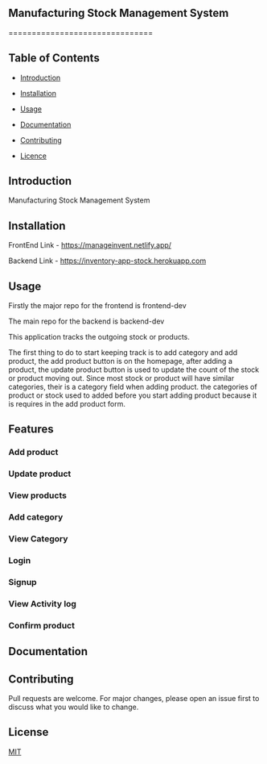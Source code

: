 
## Manufacturing Stock Management System	
===============================

## Table of Contents

- [Introduction](#introduction)

- [Installation](#installation)

- [Usage](#usage)

- [Documentation](#documentation)

- [Contributing](#contributing)

- [Licence](#usage)

## Introduction

Manufacturing Stock Management System	

## Installation

FrontEnd Link -  https://manageinvent.netlify.app/

Backend Link -  https://inventory-app-stock.herokuapp.com

## Usage

Firstly the major repo for the frontend is frontend-dev

The main repo for the backend is backend-dev

This application tracks the outgoing stock or products. 

The first thing to do to start keeping track is to add category and add product, the add product button is on the homepage,
after adding a product, the update product button is used to update the count of the stock or product moving out.
Since most stock or product will have similar categories, their is a category field when adding product. the categories of product or stock used to added before you start adding product because it is requires in the add product form.

## Features

### Add product
### Update product
### View products
### Add category
### View Category
### Login
### Signup
### View Activity log
### Confirm product

## Documentation



## Contributing

Pull requests are welcome. For major changes, please open an issue first to discuss what you would like to change.

## License

[MIT](https://choosealicense.com/licenses/mit/)
